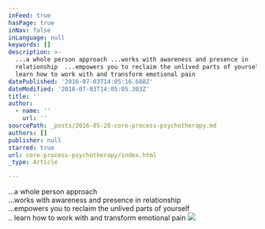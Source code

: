 ```yaml
---
inFeed: true
hasPage: true
inNav: false
inLanguage: null
keywords: []
description: >-
  ...a whole person approach ...works with awareness and presence in
  relationship  ...empowers you to reclaim the unlived parts of yourself ..
  learn how to work with and transform emotional pain 
datePublished: '2016-07-03T14:05:16.688Z'
dateModified: '2016-07-03T14:05:05.303Z'
title: ''
author:
  - name: ''
    url: ''
sourcePath: _posts/2016-05-28-core-process-psychotherapy.md
authors: []
publisher: null
starred: true
url: core-process-psychotherapy/index.html
_type: Article

---
```

...a whole person approach  
...works with awareness and presence in relationship   
...empowers you to reclaim the unlived parts of yourself  
.. learn how to work with and transform emotional pain ![](https://the-grid-user-content.s3-us-west-2.amazonaws.com/2114debb-58c6-42a7-846f-d52e22efd098.jpg)